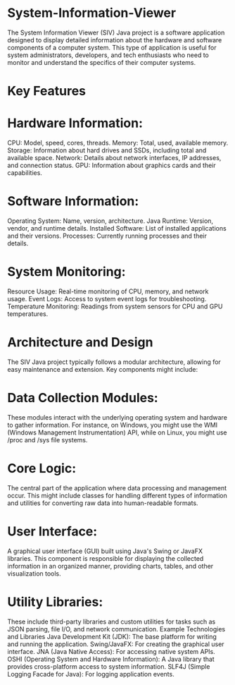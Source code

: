 # System-Information-Viewer

The System Information Viewer (SIV) Java project is a software application designed to display detailed information about the hardware and software components of a computer system. This type of application is useful for system administrators, developers, and tech enthusiasts who need to monitor and understand the specifics of their computer systems.

# Key Features
# Hardware Information:

CPU: Model, speed, cores, threads.
Memory: Total, used, available memory.
Storage: Information about hard drives and SSDs, including total and available space.
Network: Details about network interfaces, IP addresses, and connection status.
GPU: Information about graphics cards and their capabilities.

# Software Information:

Operating System: Name, version, architecture.
Java Runtime: Version, vendor, and runtime details.
Installed Software: List of installed applications and their versions.
Processes: Currently running processes and their details.

# System Monitoring:

Resource Usage: Real-time monitoring of CPU, memory, and network usage.
Event Logs: Access to system event logs for troubleshooting.
Temperature Monitoring: Readings from system sensors for CPU and GPU temperatures.

# Architecture and Design

The SIV Java project typically follows a modular architecture, allowing for easy maintenance and extension. Key components might include:

# Data Collection Modules:

These modules interact with the underlying operating system and hardware to gather information. For instance, on Windows, you might use the WMI (Windows Management Instrumentation) API, while on Linux, you might use /proc and /sys file systems.

# Core Logic:

The central part of the application where data processing and management occur. This might include classes for handling different types of information and utilities for converting raw data into human-readable formats.

# User Interface:

A graphical user interface (GUI) built using Java's Swing or JavaFX libraries. This component is responsible for displaying the collected information in an organized manner, providing charts, tables, and other visualization tools.

# Utility Libraries:

These include third-party libraries and custom utilities for tasks such as JSON parsing, file I/O, and network communication.
Example Technologies and Libraries
Java Development Kit (JDK): The base platform for writing and running the application.
Swing/JavaFX: For creating the graphical user interface.
JNA (Java Native Access): For accessing native system APIs.
OSHI (Operating System and Hardware Information): A Java library that provides cross-platform access to system information.
SLF4J (Simple Logging Facade for Java): For logging application events.
